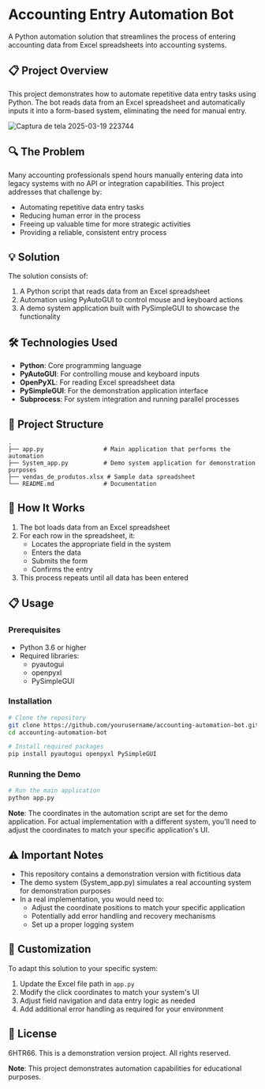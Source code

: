 # Accounting Entry Automation Bot

A Python automation solution that streamlines the process of entering accounting data from Excel spreadsheets into accounting systems.

## 📋 Project Overview

This project demonstrates how to automate repetitive data entry tasks using Python. The bot reads data from an Excel spreadsheet and automatically inputs it into a form-based system, eliminating the need for manual entry.

![Captura de tela 2025-03-19 223744](https://github.com/user-attachments/assets/dc33c552-104d-4625-8a2f-af77833cb2ed)


## 🔍 The Problem

Many accounting professionals spend hours manually entering data into legacy systems with no API or integration capabilities. This project addresses that challenge by:

- Automating repetitive data entry tasks
- Reducing human error in the process
- Freeing up valuable time for more strategic activities
- Providing a reliable, consistent entry process

## 💡 Solution

The solution consists of:

1. A Python script that reads data from an Excel spreadsheet
2. Automation using PyAutoGUI to control mouse and keyboard actions 
3. A demo system application built with PySimpleGUI to showcase the functionality

## 🛠️ Technologies Used

- **Python**: Core programming language
- **PyAutoGUI**: For controlling mouse and keyboard inputs
- **OpenPyXL**: For reading Excel spreadsheet data
- **PySimpleGUI**: For the demonstration application interface
- **Subprocess**: For system integration and running parallel processes

## 📁 Project Structure

```
.
├── app.py                 # Main application that performs the automation
├── System_app.py          # Demo system application for demonstration purposes
├── vendas_de_produtos.xlsx # Sample data spreadsheet
└── README.md              # Documentation
```

## 🚀 How It Works

1. The bot loads data from an Excel spreadsheet
2. For each row in the spreadsheet, it:
   - Locates the appropriate field in the system
   - Enters the data 
   - Submits the form
   - Confirms the entry
3. This process repeats until all data has been entered

## 📋 Usage

### Prerequisites

- Python 3.6 or higher
- Required libraries:
  - pyautogui
  - openpyxl
  - PySimpleGUI
  
### Installation

```bash
# Clone the repository
git clone https://github.com/yourusername/accounting-automation-bot.git
cd accounting-automation-bot

# Install required packages
pip install pyautogui openpyxl PySimpleGUI
```

### Running the Demo

```bash
# Run the main application
python app.py
```

**Note**: The coordinates in the automation script are set for the demo application. For actual implementation with a different system, you'll need to adjust the coordinates to match your specific application's UI.

## ⚠️ Important Notes

- This repository contains a demonstration version with fictitious data
- The demo system (System_app.py) simulates a real accounting system for demonstration purposes
- In a real implementation, you would need to:
  - Adjust the coordinate positions to match your specific application
  - Potentially add error handling and recovery mechanisms
  - Set up a proper logging system

## 🔄 Customization

To adapt this solution to your specific system:

1. Update the Excel file path in `app.py`
2. Modify the click coordinates to match your system's UI
3. Adjust field navigation and data entry logic as needed
4. Add additional error handling as required for your environment

## 📄 License
6HTR66. This is a demonstration version project. All rights reserved.


**Note**: This project demonstrates automation capabilities for educational purposes.
